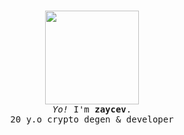 <p align="center">
  <br>
  
  <img width="150" src="https://i.imgur.com/DznK5PT.png">
 
  <br>
  <samp>
    <i>Yo!</i> I'm <b>zaycev</b>.
    <br> 
    20 y.o crypto degen & developer
    <br>
    <br>
  </samp>
  
  <br>
  <br>
</p>
